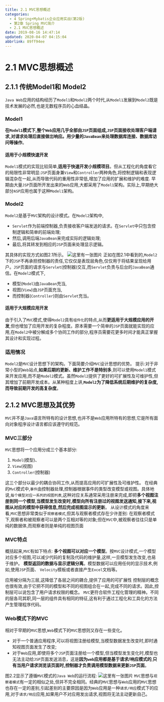 ```yaml
---
title: 2.1 MVC思想概述
categories: 
  - 4 Spring+Mybatis企业应用实战(第2版)
  - 第2章 Spring MVC简介
  - 2.1 MVC思想概述
date: 2019-08-16 14:47:14
updated: 2020-04-07 04:15:04
abbrlink: 89ff94ee
---
```

# 2.1 MVC思想概述
## 2.1.1 传统Model1和 Model2
`Java Web`应用的结构经历了`Model1`和`Model2`两个时代,从`Model1`发展到`Model2`既是技术发展的必然,也是无数程序员的心血结晶。
### Model1
**在`Model1`模式下,整个`Web`应用几乎全部由`JSP`页面组成,`JSP`页面接收处理客户端请求,对请求处理后直接做岀响应。用少量的`JavaBean`来处理数据库连接、数据库访问等操作**。
#### 适用于小规模快速开发
`Model1`模式的实现比较简单,**适用于快速开发小规模项目**。但从工程化的角度看它的局限性非常明显:`JSP`页面身兼`View`和`Controller`两种角色,将控制逻辑和表现逻辑混杂在一起,从而导致代码的重用性非常低,增加了应用的扩展和维护的难度.
早期由大量`JSP`页面所开发出来的`Web`应用,大都采用了`Model1`架构。实际上,早期绝大部分`ASP`应用也属于这种`Model1`架构。
### Model2
`Model2`是基于`MVC`架构的设计模式。在`Model2`架构中, 
- `Servlet`作为前端控制器,负责接收客户端发送的请求。在`Servlet`中只包含控制逻辑和简单的前端处理;
- 然后,调用后端`JavaBean`来完成实际的逻辑处理;
- 最后,将其转发到相应的`JSP`页面来处理显示逻辑。

其具体的实现方式如图2.1所示。
![这里有一张图片](https://image-1257720033.cos.ap-shanghai.myqcloud.com/blog/readbooknote/Spring%2BMyBatisQiYeYingYongShiZhan/chapter2/1.png)
正如在图2.1中看到的,`Model2`下的`JSP`不再承担控制器的责任,它仅仅是表现层角色,仅仅用于将结果呈现给用户。`JSP`页面的请求与`Servlet`(控制器)交互,而`Servlet`负责与后台的`JavaBean`通信。在`Model2`模式下,
- 模型(`Model`)由`JavaBean`充当,
- 视图(`View`)由`JSP`页面充当,
- 而控制器(`Controller`)则由`Servlet`充当。

#### 适用于大规模应用开发
由于引入了`MVC`模式,使得`Model2`具有`组件化`的特点,从而**更适用于大规模应用的开发**,但也增加了应用开发的复杂程度。原本需要一个简单的`JSP`页面就能实现的应用,在`Model2`中被分解成多个协同工作的部分,程序员需要花更多时间才能真正掌握其设计和实现过程。
### 适用情况
`Model2`是`MVC`设计思想下的架构。下面简要介绍`MVC`设计思想的优势。
提示:对于非常小型的`Web`站点,**如果后期的更新、维护工作不是特别多**,则可以使用`Model1`模式来开发应用,而不是`Model2`模式。虽然`Model2`提供了更好的可扩展性及可维护性,但其增加了前期开发成本。从某种程度上讲,**`Model2`为了降低系统后期维护的复杂度,而导致前期开发的高复杂度**。
## 2.1.2 MVC思想及其优势
`MVC`并不是`Java`语言所特有的设计思想,也并不是`Web`应用所特有的思想,它是所有面向对象程序设计语言都应该遵守的规范。
### MVC三部分
`MVC`思想将一个应用分成三个基本部分:
1. `Model`(模型)、
2. `View`(视图)
3. `Controller`(控制器)

这三个部分以最少的耦合协同工作,从而提高应用的可扩展性及可维护性。
在经典的`MvC`模式中,`事件`由控制器处理,控制器根据事件的类型改变模型或视图。具体地说,`每个模型对应一系列的视图列表`,这种对应关系通常采用注册来完成,即把**多个视图注册到同一个模型**,**当模型发生改变时,模型向所有注册过的视图发送通知,接下来,视图从对应的模型中获得信息,然后完成视图显示的更新**。
从设计模式的角度来看,`MVC`思想非常类似于`观察者模式`,但其与观察者模式存在少许差别:
在观察者模式下,观察者和被观察者可以是两个互相对等的对象;但在`MVC`中,被观察者往往只是单纯的数据体,而观察者则是单纯的视图页面
### MVC特点
概括起来,`MVC`有如下特点:
**多个视图可以对应一个模型**。按`MVC`设计模式,一个模型对应多个视图,可以减少代码的复制及代码的维护量,这样,一旦模型发生改变,也易于维护。
**模型返回的数据与显示逻辑分离**。模型数据可以应用任何的显示技术,例如,使用`JSP`页面、 `Velocity`模板或者直接产生`Excel`文档等。

应用被分隔为三层,这降低了各层之间的耦合,提供了应用的可扩展性
控制层的概念也很有效,由于它把不同的模型和不同的视图组合在一起,完成不同的请求。因此,控制层可以说包含了用户请求权限的概念。
`MVC`更符合软件工程化管理的精神。不同的层各司其职,同一层的组件具有相同的特征,这有利于通过工程化和工具化的方法产生管理程序代码。
### Web模式下的MVC
相对于早期的`MVC`思想,`Web`模式下的`MVC`思想则又存在一些变化。
- 对于一个普通应用程序,可以将视图注册给模型,当模型数据发生改变时,即时通知视图页面发生了改变;
- 对于`Web`应用,即使将多个`JSP`页面注册给一个模型,但当模型发生变化时,模型也无法主动给`JSP`页面发送消息，这是**因为`web`应用都是基于请求/响应模式的**,**只有当用户请求浏览该页面时,控制器才负责调用模型数据来更新`JSP`页面**。

图2.2显示了遵循`MVC`模式的`Java Web`的运行流程:
![这里有一张图片](https://image-1257720033.cos.ap-shanghai.myqcloud.com/blog/readbooknote/Spring%2BMyBatisQiYeYingYongShiZhan/chapter2/2.png)
`MVC`思想与`观察者模式`有一定的相似之处,但并不完全相同。经典的`MVC`思想与`Web`应用的`MVC`思想也存在一定的差别,引起差别的主要原因是因为`Web`应用是一种`请求/响应`模式下的应用,对于`请求/响应`应用,如果用户不对应用发出请求,视图将无法主动更新自己。
